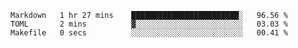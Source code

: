 <!--START_SECTION:waka-->

```text
Markdown   1 hr 27 mins    ████████████████████████░   96.56 %
TOML       2 mins          ▓░░░░░░░░░░░░░░░░░░░░░░░░   03.03 %
Makefile   0 secs          ░░░░░░░░░░░░░░░░░░░░░░░░░   00.41 %
```

<!--END_SECTION:waka-->
